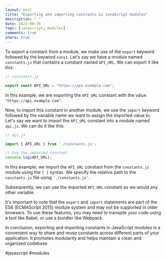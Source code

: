 ```yaml
---
layout: post
title: "Exporting and importing constants in JavaScript modules"
description: " "
date: 2023-09-26
tags: [javascript, modules]
comments: true
share: true
---
```


To export a constant from a module, we make use of the `export` keyword followed by the keyword `const`. Let's say we have a module named `constants.js` that contains a constant named `API_URL`. We can export it like this:

```javascript
// constants.js

export const API_URL = "https://api.example.com";
```

In this example, we are exporting the `API_URL` constant with the value `"https://api.example.com"`.

Now, to import this constant in another module, we use the `import` keyword followed by the variable name we want to assign the imported value to. Let's say we want to import the `API_URL` constant into a module named `api.js`. We can do it like this:

```javascript
// api.js

import { API_URL } from './constants.js';

// Use the imported constant
console.log(API_URL);
```

In this example, we import the `API_URL` constant from the `constants.js` module using the `{ }` syntax. We specify the relative path to the `constants.js` file using `'./constants.js'`.

Subsequently, we can use the imported `API_URL` constant as we would any other variable.

It's important to note that the `export` and `import` statements are part of the ES6 (ECMAScript 2015) module system and may not be supported in older browsers. To use these features, you may need to transpile your code using a tool like Babel, or use a bundler like Webpack.

In conclusion, exporting and importing constants in JavaScript modules is a convenient way to share and reuse constants across different parts of your application. It promotes modularity and helps maintain a clean and organized codebase.

#javascript #modules
